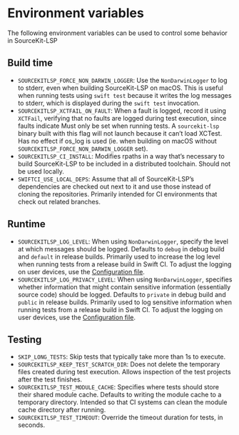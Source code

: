 # Environment variables

The following environment variables can be used to control some behavior in SourceKit-LSP

## Build time

- `SOURCEKITLSP_FORCE_NON_DARWIN_LOGGER`: Use the `NonDarwinLogger` to log to stderr, even when building SourceKit-LSP on macOS. This is useful when running tests using `swift test` because it writes the log messages to stderr, which is displayed during the `swift test` invocation.
- `SOURCEKITLSP_XCTFAIL_ON_FAULT`: When a fault is logged, record it using `XCTFail`, verifying that no faults are logged during test execution, since faults indicate Must only be set when running tests. A `sourcekit-lsp` binary built with this flag will not launch because it can’t load XCTest. Has no effect if os_log is used (ie. when building on macOS without `SOURCEKITLSP_FORCE_NON_DARWIN_LOGGER` set).
- `SOURCEKITLSP_CI_INSTALL`: Modifies rpaths in a way that’s necessary to build SourceKit-LSP to be included in a distributed toolchain. Should not be used locally.
- `SWIFTCI_USE_LOCAL_DEPS`: Assume that all of SourceKit-LSP’s dependencies are checked out next to it and use those instead of cloning the repositories. Primarily intended for CI environments that check out related branches.

## Runtime

- `SOURCEKITLSP_LOG_LEVEL`: When using `NonDarwinLogger`, specify the level at which messages should be logged. Defaults to `debug` in debug build and `default` in release builds. Primarily used to increase the log level when running tests from a release build in Swift CI. To adjust the logging on user devices, use the [Configuration file](Configuration%20File.md).
- `SOURCEKITLSP_LOG_PRIVACY_LEVEL`: When using `NonDarwinLogger`, specifies whether information that might contain sensitive information (essentially source code) should be logged. Defaults to `private` in debug build and `public` in release builds. Primarily used to log sensitive information when running tests from a release build in Swift CI. To adjust the logging on user devices, use the [Configuration file](Configuration%20File.md).

## Testing
- `SKIP_LONG_TESTS`: Skip tests that typically take more than 1s to execute.
- `SOURCEKITLSP_KEEP_TEST_SCRATCH_DIR`: Does not delete the temporary files created during test execution. Allows inspection of the test projects after the test finishes.
- `SOURCEKITLSP_TEST_MODULE_CACHE`: Specifies where tests should store their shared module cache. Defaults to writing the module cache to a temporary directory. Intended so that CI systems can clean the module cache directory after running.
- `SOURCEKITLSP_TEST_TIMEOUT`: Override the timeout duration for tests, in seconds.
